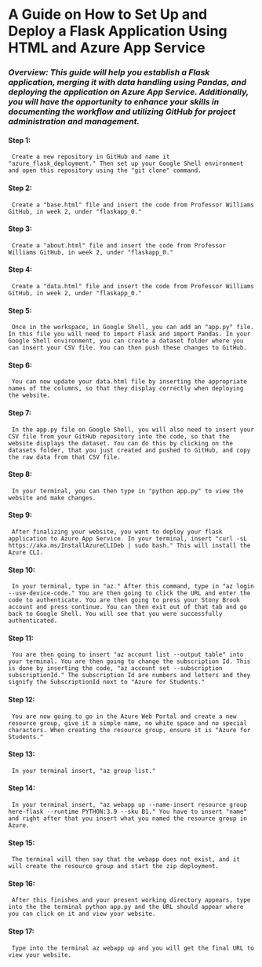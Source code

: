 # **A Guide on How to Set Up and Deploy a Flask Application Using HTML and Azure App Service**

### *Overview: This guide will help you establish a Flask application, merging it with data handling using Pandas, and deploying the application on Azure App Service. Additionally, you will have the opportunity to enhance your skills in documenting the workflow and utilizing GitHub for project administration and management.*

#### **Step 1:** 
     Create a new repository in GitHub and name it "azure_flask_deployment." Then set up your Google Shell environment and open this repository using the "git clone" command.
    
#### **Step 2:**
     Create a "base.html" file and insert the code from Professor Williams GitHub, in week 2, under "flaskapp_0."

#### **Step 3:**
     Create a "about.html" file and insert the code from Professor Williams GitHub, in week 2, under "flaskapp_0."

#### **Step 4:**
     Create a "data.html" file and insert the code from Professor Williams GitHub, in week 2, under "flaskapp_0."

#### **Step 5:**
     Once in the workspace, in Google Shell, you can add an "app.py" file. In this file you will need to import Flask and import Pandas. In your Google Shell environment, you can create a dataset folder where you can insert your CSV file. You can then push these changes to GitHub. 

#### **Step 6:**
     You can now update your data.html file by inserting the appropriate names of the columns, so that they display correctly when deploying the website. 

#### **Step 7:**
     In the app.py file on Google Shell, you will also need to insert your CSV file from your GitHub repository into the code, so that the website displays the dataset. You can do this by clicking on the datasets folder, that you just created and pushed to GitHub, and copy the raw data from that CSV file.  

#### **Step 8:**
     In your terminal, you can then type in "python app.py" to view the website and make changes. 

#### **Step 9:**
     After finalizing your website, you want to deploy your flask application to Azure App Service. In your terminal, insert "curl -sL https://aka.ms/InstallAzureCLIDeb | sudo bash." This will install the Azure CLI. 

#### **Step 10:** 
     In your terminal, type in "az." After this command, type in "az login --use-device-code." You are then going to click the URL and enter the code to authenticate. You are then going to press your Stony Brook account and press continue. You can then exit out of that tab and go back to Google Shell. You will see that you were successfully authenticated.  

#### **Step 11:** 
     You are then going to insert "az account list --output table" into your terminal. You are then going to change the subscription Id. This is done by inserting the code, "az account set --subscription subscriptionId." The subscription Id are numbers and letters and they signify the SubscriptionId next to "Azure for Students."

#### **Step 12:**
     You are now going to go in the Azure Web Portal and create a new resource group, give it a simple name, no white space and no special characters. When creating the resource group, ensure it is "Azure for Students." 

#### **Step 13:**
     In your terminal insert, "az group list."

#### **Step 14:**
     In your terminal insert, "az webapp up --name-insert resource group here-flask --runtime PYTHON:3.9 --sku B1." You have to insert "name" and right after that you insert what you named the resource group in Azure. 

#### **Step 15:**
     The terminal will then say that the webapp does not exist, and it will create the resource group and start the zip deployment. 

#### **Step 16:**
     After this finishes and your present working directory appears, type into the the terminal python app.py and the URL should appear where you can click on it and view your website. 

#### **Step 17:**
     Type into the terminal az webapp up and you will get the final URL to view your website. 